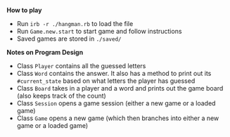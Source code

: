 **How to play**

* Run `irb -r ./hangman.rb` to load the file
* Run `Game.new.start` to start game and follow instructions
* Saved games are stored in `./saved/`

**Notes on Program Design**

* Class `Player` contains all the guessed letters
* Class `Word` contains the answer. It also has a method to print out its `#current_state` based on what letters the player has guessed
* Class `Board` takes in a player and a word and prints out the game board (also keeps track of the count)
* Class `Session` opens a game session (either a new game or a loaded game)
* Class `Game` opens a new game (which then branches into either a new game or a loaded game)
